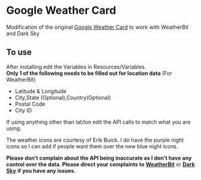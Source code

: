# Google Weather Card

Modification of the original <a href="https://www.deviantart.com/starlender/art/Weather-Card-Rainmeter-Skin-GoogleAssistantStyle-789320003" target="_blank">Google Weather Card</a> to work with WeatherBit and Dark Sky

## To use
After installing edit the Variables in Resources/Variables.<br />**Only 1 of the following needs to be filled out for location data** (For WeatherBit)
* Latitude & Longitude
* City,State (Optional),Country(Optional)
* Postal Code
* City ID

If using anything other than lat/lon edit the API calls to match what you are using.

The weather icons are courtesy of Erik Buick. I do have the purple night icons so I can add if people want them over the new blue night icons.

**Please don't complain about the API being inaccurate as I don't have any control over the data. Please direct your complaints to** <a href="https://www.weatherbit.io/" target="_blank">**WeatherBit**</a> or <a href="https://darksky.net/" target="_blank">**Dark Sky**</a> **if you have any issues.**
